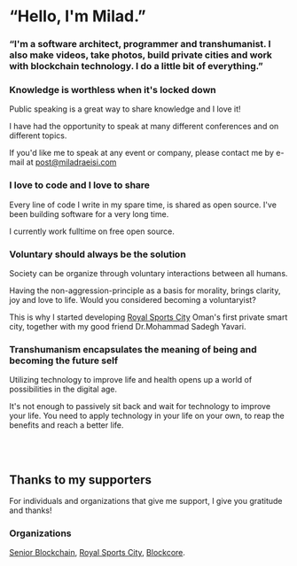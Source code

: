 # “Hello, I'm Milad.”

<h3 class="highlight">“I'm a software architect, programmer and transhumanist. I also make videos, take photos, build private cities and work with blockchain technology. I do a little bit of everything.”</h3>

<h3>Knowledge is worthless when it's locked down</h3>
<p class="margin">Public speaking is a great way to share knowledge and I love it!</p>

<p class="margin">I have had the opportunity to speak at many different conferences and on different topics.</p>

<p class="margin">If you'd like me to speak at any event or company, please contact me by e-mail at <a href="mailto:post@miladraeisi.com">post@miladraeisi.com</a></p>

<h3>I love to code and I love to share</h3>

<p class="margin">Every line of code I write in my spare time, is shared as open source. I've been building software for a very long time.</p>

<p class="margin">I currently work fulltime on free open source.</p>
 

<h3>Voluntary should always be the solution</h3>

<p class="margin">Society can be organize through voluntary interactions between all humans.</p>

<p class="margin">Having the non-aggression-principle as a basis for morality, brings clarity, joy and love to life. Would you considered becoming a voluntaryist?</p>

<p class="margin">This is why I started developing <a href="https://www.RoyalSportsCity.com/">Royal Sports City</a> Oman's first private smart city, together with my good friend Dr.Mohammad Sadegh Yavari.</p>


<h3>Transhumanism encapsulates the meaning of being and becoming the future self</h3>

<p class="margin">Utilizing technology to improve life and health opens up a world of possibilities in the digital age.</p>

<p class="margin">It's not enough to passively sit back and wait for technology to improve your life. You need to apply technology in your life on your own, to reap the benefits and reach a better life.</p>

 
<br><br>

<h2><a name="thanks"></a>Thanks to my supporters</h2>

<p class="margin">
For individuals and organizations that give me support, I give you gratitude and thanks!
</p>

<h3>Organizations</h3>

<p class="margin">
<a href="https://www.seniorblockchain.io/" class="underline">Senior Blockchain</a>, <a
    href="https://www.royalsportscity.com/" class="underline">Royal Sports City</a>, <a
    href="https://www.Blockcore.net/" class="underline">Blockcore</a>.
</p>
 
